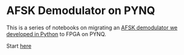 # AFSK Demodulator on PYNQ

This is a series of notebooks on migrating an [AFSK demodulator we developed in Python](https://github.com/mobilinkd/afsk-demodulator/blob/master/afsk-demodulator.ipynb) to FPGA on PYNQ.

Start [here](afsk-demodulator-fpga.ipynb)

